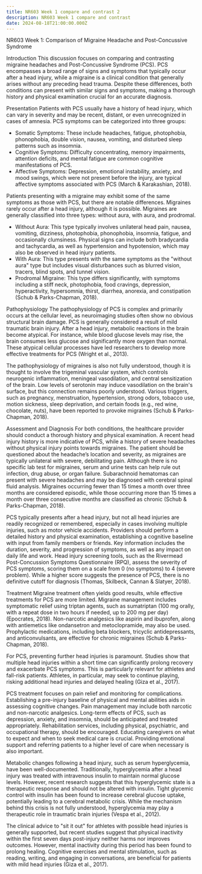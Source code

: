 ```yaml
---
title: NR603 Week 1 compare and contrast 2
description: NR603 Week 1 compare and contrast
date: 2024-08-18T21:00:00.000Z
---
```


NR603 Week 1: Comparison of Migraine Headache and Post-Concussive Syndrome

Introduction
This discussion focuses on comparing and contrasting migraine headaches and Post-Concussive Syndrome (PCS). PCS encompasses a broad range of signs and symptoms that typically occur after a head injury, while a migraine is a clinical condition that generally arises without any preceding head trauma. Despite these differences, both conditions can present with similar signs and symptoms, making a thorough history and physical examination crucial for an accurate diagnosis.

Presentation
Patients with PCS usually have a history of head injury, which can vary in severity and may be recent, distant, or even unrecognized in cases of amnesia. PCS symptoms can be categorized into three groups:

* Somatic Symptoms: These include headaches, fatigue, photophobia, phonophobia, double vision, nausea, vomiting, and disturbed sleep patterns such as insomnia.
* Cognitive Symptoms: Difficulty concentrating, memory impairments, attention deficits, and mental fatigue are common cognitive manifestations of PCS.
* Affective Symptoms: Depression, emotional instability, anxiety, and mood swings, which were not present before the injury, are typical affective symptoms associated with PCS (March & Karakashian, 2018).

Patients presenting with a migraine may exhibit some of the same symptoms as those with PCS, but there are notable differences. Migraines rarely occur after a head injury, although it is possible. Migraines are generally classified into three types: without aura, with aura, and prodromal.

* Without Aura: This type typically involves unilateral head pain, nausea, vomiting, dizziness, photophobia, phonophobia, insomnia, fatigue, and occasionally clumsiness. Physical signs can include both bradycardia and tachycardia, as well as hypertension and hypotension, which may also be observed in head injury patients.
* With Aura: This type presents with the same symptoms as the "without aura" type but includes visual disturbances such as blurred vision, tracers, blind spots, and tunnel vision.
* Prodromal Migraine: This type differs significantly, with symptoms including a stiff neck, photophobia, food cravings, depression, hyperactivity, hypersomnia, thirst, diarrhea, anorexia, and constipation (Schub & Parks-Chapman, 2018).

Pathophysiology
The pathophysiology of PCS is complex and primarily occurs at the cellular level, as neuroimaging studies often show no obvious structural brain damage. PCS is generally considered a result of mild traumatic brain injury. After a head injury, metabolic reactions in the brain become atypical. For instance, while blood glucose levels may rise, the brain consumes less glucose and significantly more oxygen than normal. These atypical cellular processes have led researchers to develop more effective treatments for PCS (Wright et al., 2013).

The pathophysiology of migraines is also not fully understood, though it is thought to involve the trigeminal vascular system, which controls neurogenic inflammation, meningeal vasodilation, and central sensitization of the brain. Low levels of serotonin may induce vasodilation on the brain's surface, but this connection remains poorly understood. Various triggers, such as pregnancy, menstruation, hypertension, strong odors, tobacco use, motion sickness, sleep deprivation, and certain foods (e.g., red wine, chocolate, nuts), have been reported to provoke migraines (Schub & Parks-Chapman, 2018).

Assessment and Diagnosis
For both conditions, the healthcare provider should conduct a thorough history and physical examination. A recent head injury history is more indicative of PCS, while a history of severe headaches without physical injury points towards migraines. The patient should be questioned about the headache’s location and severity, as migraines are typically unilateral with severe, debilitating pain. Although there is no specific lab test for migraines, serum and urine tests can help rule out infection, drug abuse, or organ failure. Subarachnoid hematomas can present with severe headaches and may be diagnosed with cerebral spinal fluid analysis. Migraines occurring fewer than 15 times a month over three months are considered episodic, while those occurring more than 15 times a month over three consecutive months are classified as chronic (Schub & Parks-Chapman, 2018).

PCS typically presents after a head injury, but not all head injuries are readily recognized or remembered, especially in cases involving multiple injuries, such as motor vehicle accidents. Providers should perform a detailed history and physical examination, establishing a cognitive baseline with input from family members or friends. Key information includes the duration, severity, and progression of symptoms, as well as any impact on daily life and work. Head injury screening tools, such as the Rivermead Post-Concussion Symptoms Questionnaire (RPQ), assess the severity of PCS symptoms, scoring them on a scale from 0 (no symptoms) to 4 (severe problem). While a higher score suggests the presence of PCS, there is no definitive cutoff for diagnosis (Thomas, Skilbeck, Cannan & Slatyer, 2018).

Treatment
Migraine treatment often yields good results, while effective treatments for PCS are more limited. Migraine management includes symptomatic relief using triptan agents, such as sumatriptan (100 mg orally, with a repeat dose in two hours if needed, up to 200 mg per day) (Epocrates, 2018). Non-narcotic analgesics like aspirin and ibuprofen, along with antiemetics like ondansetron and metoclopramide, may also be used. Prophylactic medications, including beta blockers, tricyclic antidepressants, and anticonvulsants, are effective for chronic migraines (Schub & Parks-Chapman, 2018).

For PCS, preventing further head injuries is paramount. Studies show that multiple head injuries within a short time can significantly prolong recovery and exacerbate PCS symptoms. This is particularly relevant for athletes and fall-risk patients. Athletes, in particular, may seek to continue playing, risking additional head injuries and delayed healing (Giza et al., 2017).

PCS treatment focuses on pain relief and monitoring for complications. Establishing a pre-injury baseline of physical and mental abilities aids in assessing cognitive changes. Pain management may include both narcotic and non-narcotic analgesics. Long-term effects of PCS, such as depression, anxiety, and insomnia, should be anticipated and treated appropriately. Rehabilitation services, including physical, psychiatric, and occupational therapy, should be encouraged. Educating caregivers on what to expect and when to seek medical care is crucial. Providing emotional support and referring patients to a higher level of care when necessary is also important.

Metabolic changes following a head injury, such as serum hyperglycemia, have been well-documented. Traditionally, hyperglycemia after a head injury was treated with intravenous insulin to maintain normal glucose levels. However, recent research suggests that this hyperglycemic state is a therapeutic response and should not be altered with insulin. Tight glycemic control with insulin has been found to increase cerebral glucose uptake, potentially leading to a cerebral metabolic crisis. While the mechanism behind this crisis is not fully understood, hyperglycemia may play a therapeutic role in traumatic brain injuries (Vespa et al., 2012).

The clinical advice to "sit it out" for athletes with possible head injuries is generally supported, but recent studies suggest that physical inactivity within the first seven days post-injury neither harms nor improves outcomes. However, mental inactivity during this period has been found to prolong healing. Cognitive exercises and mental stimulation, such as reading, writing, and engaging in conversations, are beneficial for patients with mild head injuries (Giza et al., 2017).

